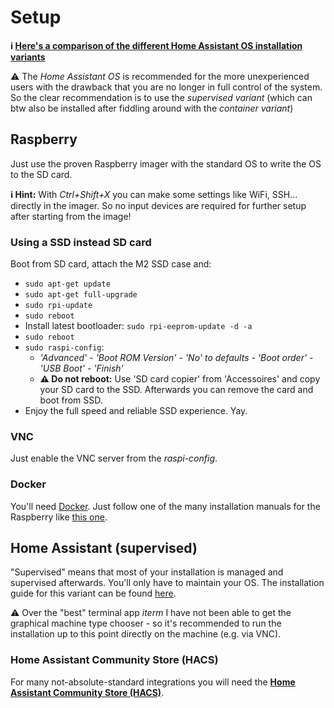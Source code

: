 # Setup

**ℹ️  [Here's a comparison of the different Home Assistant OS installation variants](https://www.home-assistant.io/installation/#compare-installation-methods)**

⚠️ The _Home Assistant OS_ is recommended for the more unexperienced users with the drawback that you are no longer in full control of the system.
So the clear recommendation is to use the _supervised variant_ (which can btw also be installed after fiddling around with the _container variant_) 

## Raspberry
Just use the proven Raspberry imager with the standard OS to write the OS to the SD card.

**ℹ️ Hint:** With _Ctrl+Shift+X_ you can make some settings like WiFi, SSH... directly in the imager. So no input devices are required for further setup after starting from the image!

### Using a SSD instead SD card
Boot from SD card, attach the M2 SSD case and:

- `sudo apt-get update`
- `sudo apt-get full-upgrade`
- `sudo rpi-update`
- `sudo reboot`
-  Install latest bootloader: `sudo rpi-eeprom-update -d -a`
- `sudo reboot`
- `sudo raspi-config`:
    - _'Advanced' - 'Boot ROM Version' - 'No' to defaults - 'Boot order' - 'USB Boot' - 'Finish'_
    - **⚠️ Do not reboot:** Use 'SD card copier' from 'Accessoires' and copy your SD card to the SSD. Afterwards you can remove the card and boot from SSD.
- Enjoy the full speed and reliable SSD experience. Yay.

### VNC
Just enable the VNC server from the _raspi-config_.

### Docker
You'll need [Docker](https://www.docker.com/). Just follow one of the many installation manuals for the Raspberry like [this one](https://phoenixnap.com/kb/docker-on-raspberry-pi).

## Home Assistant (supervised)
"Supervised" means that most of your installation is managed and supervised afterwards. You'll only have to maintain your OS. 
The installation guide for this variant can be found [here](https://github.com/home-assistant/supervised-installer).

⚠️ Over the "best" terminal app _iterm_ I have not been able to get the graphical machine type chooser - so it's recommended to run the installation up to this point directly on the machine (e.g. via VNC).

### Home Assistant Community Store (HACS) 
For many not-absolute-standard integrations you will need the **[Home Assistant Community Store (HACS)](https://hacs.xyz/)**.
